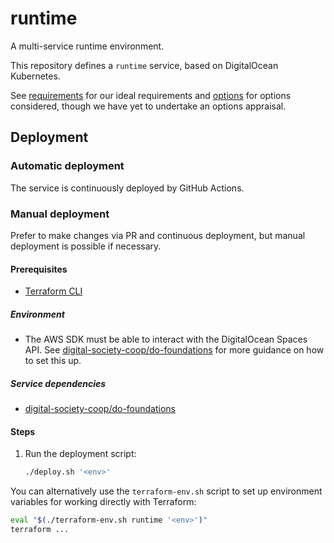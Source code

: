 # runtime

A multi-service runtime environment.

This repository defines a `runtime` service, based on DigitalOcean Kubernetes.

See [requirements](docs/requirements.md) for our ideal requirements and [options](docs/options) for options considered, though we have yet to undertake an options appraisal.

## Deployment

### Automatic deployment

The service is continuously deployed by GitHub Actions.

### Manual deployment

Prefer to make changes via PR and continuous deployment, but manual deployment is possible if necessary.

#### Prerequisites

- [Terraform CLI](https://developer.hashicorp.com/terraform/cli)

##### Environment

- The AWS SDK must be able to interact with the DigitalOcean Spaces API.
  See [digital-society-coop/do-foundations] for more guidance on how to set this up.

##### Service dependencies

- [digital-society-coop/do-foundations]

#### Steps

1. Run the deployment script:

   ```sh
   ./deploy.sh '<env>'
   ```

You can alternatively use the `terraform-env.sh` script to set up environment variables for working directly with Terraform:

```sh
eval "$(./terraform-env.sh runtime '<env>')"
terraform ...
```

[digital-society-coop/do-foundations]: https://github.com/digital-society-coop/do-foundations
